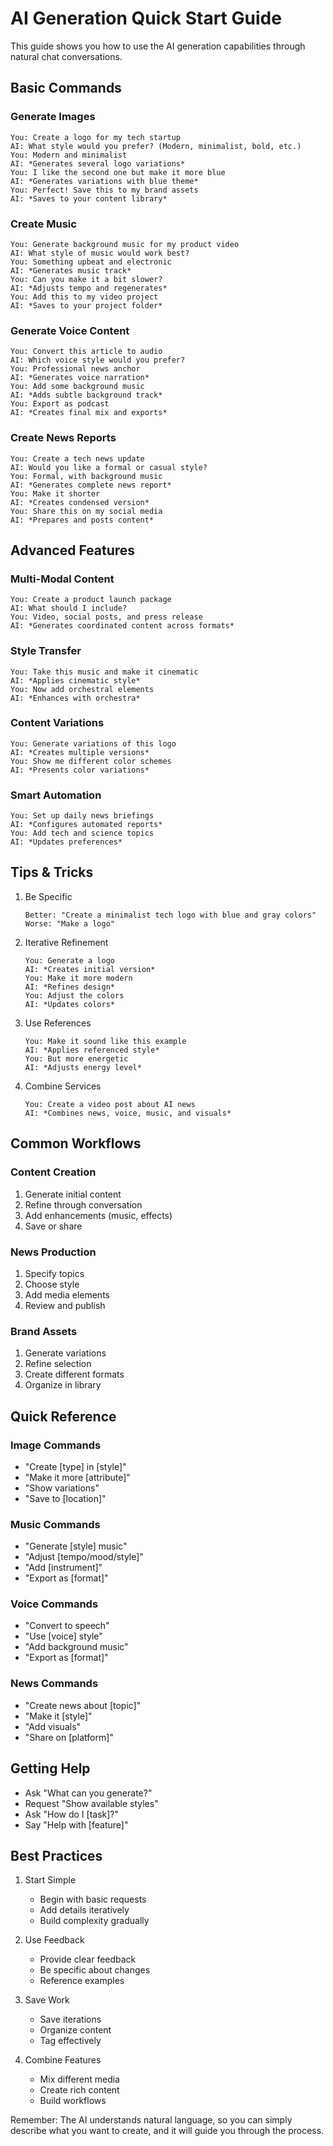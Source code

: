 # AI Generation Quick Start Guide

This guide shows you how to use the AI generation capabilities through natural chat conversations.

## Basic Commands

### Generate Images
```
You: Create a logo for my tech startup
AI: What style would you prefer? (Modern, minimalist, bold, etc.)
You: Modern and minimalist
AI: *Generates several logo variations*
You: I like the second one but make it more blue
AI: *Generates variations with blue theme*
You: Perfect! Save this to my brand assets
AI: *Saves to your content library*
```

### Create Music
```
You: Generate background music for my product video
AI: What style of music would work best?
You: Something upbeat and electronic
AI: *Generates music track*
You: Can you make it a bit slower?
AI: *Adjusts tempo and regenerates*
You: Add this to my video project
AI: *Saves to your project folder*
```

### Generate Voice Content
```
You: Convert this article to audio
AI: Which voice style would you prefer?
You: Professional news anchor
AI: *Generates voice narration*
You: Add some background music
AI: *Adds subtle background track*
You: Export as podcast
AI: *Creates final mix and exports*
```

### Create News Reports
```
You: Create a tech news update
AI: Would you like a formal or casual style?
You: Formal, with background music
AI: *Generates complete news report*
You: Make it shorter
AI: *Creates condensed version*
You: Share this on my social media
AI: *Prepares and posts content*
```

## Advanced Features

### Multi-Modal Content
```
You: Create a product launch package
AI: What should I include?
You: Video, social posts, and press release
AI: *Generates coordinated content across formats*
```

### Style Transfer
```
You: Take this music and make it cinematic
AI: *Applies cinematic style*
You: Now add orchestral elements
AI: *Enhances with orchestra*
```

### Content Variations
```
You: Generate variations of this logo
AI: *Creates multiple versions*
You: Show me different color schemes
AI: *Presents color variations*
```

### Smart Automation
```
You: Set up daily news briefings
AI: *Configures automated reports*
You: Add tech and science topics
AI: *Updates preferences*
```

## Tips & Tricks

1. Be Specific
   ```
   Better: "Create a minimalist tech logo with blue and gray colors"
   Worse: "Make a logo"
   ```

2. Iterative Refinement
   ```
   You: Generate a logo
   AI: *Creates initial version*
   You: Make it more modern
   AI: *Refines design*
   You: Adjust the colors
   AI: *Updates colors*
   ```

3. Use References
   ```
   You: Make it sound like this example
   AI: *Applies referenced style*
   You: But more energetic
   AI: *Adjusts energy level*
   ```

4. Combine Services
   ```
   You: Create a video post about AI news
   AI: *Combines news, voice, music, and visuals*
   ```

## Common Workflows

### Content Creation
1. Generate initial content
2. Refine through conversation
3. Add enhancements (music, effects)
4. Save or share

### News Production
1. Specify topics
2. Choose style
3. Add media elements
4. Review and publish

### Brand Assets
1. Generate variations
2. Refine selection
3. Create different formats
4. Organize in library

## Quick Reference

### Image Commands
- "Create [type] in [style]"
- "Make it more [attribute]"
- "Show variations"
- "Save to [location]"

### Music Commands
- "Generate [style] music"
- "Adjust [tempo/mood/style]"
- "Add [instrument]"
- "Export as [format]"

### Voice Commands
- "Convert to speech"
- "Use [voice] style"
- "Add background music"
- "Export as [format]"

### News Commands
- "Create news about [topic]"
- "Make it [style]"
- "Add visuals"
- "Share on [platform]"

## Getting Help

- Ask "What can you generate?"
- Request "Show available styles"
- Ask "How do I [task]?"
- Say "Help with [feature]"

## Best Practices

1. Start Simple
   - Begin with basic requests
   - Add details iteratively
   - Build complexity gradually

2. Use Feedback
   - Provide clear feedback
   - Be specific about changes
   - Reference examples

3. Save Work
   - Save iterations
   - Organize content
   - Tag effectively

4. Combine Features
   - Mix different media
   - Create rich content
   - Build workflows

Remember: The AI understands natural language, so you can simply describe what you want to create, and it will guide you through the process.